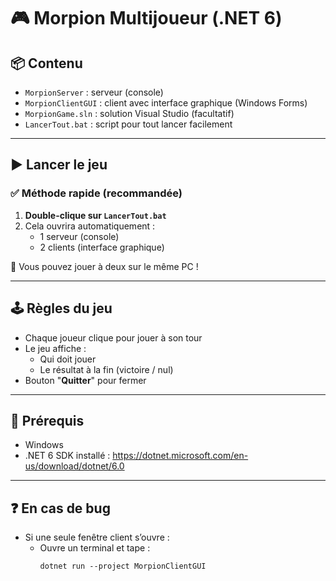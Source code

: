 
# 🎮 Morpion Multijoueur (.NET 6)

## 📦 Contenu
- `MorpionServer` : serveur (console)
- `MorpionClientGUI` : client avec interface graphique (Windows Forms)
- `MorpionGame.sln` : solution Visual Studio (facultatif)
- `LancerTout.bat` : script pour tout lancer facilement

---

## ▶️ Lancer le jeu

### ✅ Méthode rapide (recommandée)
1. **Double-clique sur `LancerTout.bat`**
2. Cela ouvrira automatiquement :
   - 1 serveur (console)
   - 2 clients (interface graphique)

🎉 Vous pouvez jouer à deux sur le même PC !

---

## 🕹️ Règles du jeu
- Chaque joueur clique pour jouer à son tour
- Le jeu affiche :
  - Qui doit jouer
  - Le résultat à la fin (victoire / nul)
- Bouton "**Quitter**" pour fermer

---

## 🧱 Prérequis
- Windows
- .NET 6 SDK installé : https://dotnet.microsoft.com/en-us/download/dotnet/6.0

---

## ❓ En cas de bug
- Si une seule fenêtre client s’ouvre :
  - Ouvre un terminal et tape :
    ```
    dotnet run --project MorpionClientGUI
    ```
